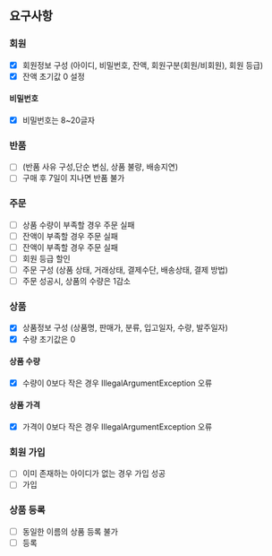 ## 요구사항

### 회원

- [X] 회원정보 구성 (아이디, 비밀번호, 잔액, 회원구분(회원/비회원), 회원 등급)
- [X] 잔액 초기값 0 설정

#### 비밀번호

- [X] 비밀번호는 8~20글자

### 반품

- [ ] (반품 사유 구성,단순 변심, 상품 불량, 배송지연)
- [ ] 구매 후 7일이 지나면 반품 불가

### 주문

- [ ] 상품 수량이 부족할 경우 주문 실패
- [ ] 잔액이 부족할 경우 주문 실패
- [ ] 잔액이 부족할 경우 주문 실패
- [ ] 회원 등급 할인
- [ ] 주문 구성 (상품 상태, 거래상태, 결제수단, 배송상태, 결제 방법)
- [ ] 주문 성공시, 상품의 수량은 1감소

### 상품

- [X] 상품정보 구성 (상품명, 판매가, 분류, 입고일자, 수량, 발주일자)
- [X] 수량 초기값은 0

#### 상품 수량

- [X] 수량이 0보다 작은 경우 IllegalArgumentException 오류

#### 상품 가격

- [X] 가격이 0보다 작은 경우 IllegalArgumentException 오류

### 회원 가입

- [ ] 이미 존재하는 아이디가 없는 경우 가입 성공
- [ ] 가입

### 상품 등록

- [ ] 동일한 이름의 상품 등록 불가
- [ ] 등록
